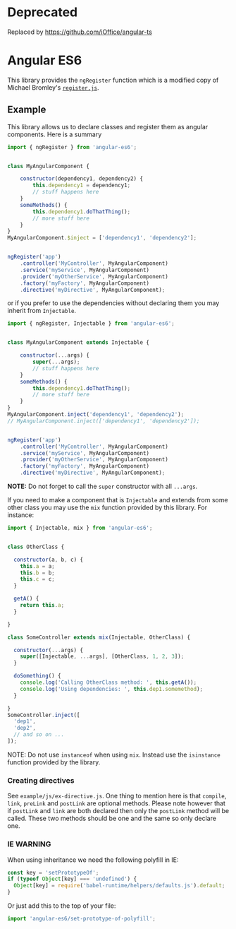 # Deprecated

Replaced by https://github.com/iOffice/angular-ts

# Angular ES6

This library provides the `ngRegister` function which is a modified copy of Michael Bromley's
[`register.js`][1].

## Example

This library allows us to declare classes and register them as angular components. Here is a summary

```javascript
import { ngRegister } from 'angular-es6';


class MyAngularComponent {

    constructor(dependency1, dependency2) {
        this.dependency1 = dependency1;
        // stuff happens here
    }
    someMethods() {
        this.dependency1.doThatThing();
        // more stuff here
    }
}
MyAngularComponent.$inject = ['dependency1', 'dependency2'];


ngRegister('app')
    .controller('MyController', MyAngularComponent)
    .service('myService', MyAngularComponent)
    .provider('myOtherService', MyAngularComponent)
    .factory('myFactory', MyAngularComponent)
    .directive('myDirective', MyAngularComponent);
```

or if you prefer to use the dependencies without declaring them you may inherit from `Injectable`.

```javascript
import { ngRegister, Injectable } from 'angular-es6';


class MyAngularComponent extends Injectable {

    constructor(...args) {
        super(...args);
        // stuff happens here
    }
    someMethods() {
        this.dependency1.doThatThing();
        // more stuff here
    }
}
MyAngularComponent.inject('dependency1', 'dependency2');
// MyAngularComponent.inject(['dependency1', 'dependency2']);


ngRegister('app')
    .controller('MyController', MyAngularComponent)
    .service('myService', MyAngularComponent)
    .provider('myOtherService', MyAngularComponent)
    .factory('myFactory', MyAngularComponent)
    .directive('myDirective', MyAngularComponent);
```

**NOTE:** Do not forget to call the `super` constructor with all `...args`.

If you need to make a component that is `Injectable` and extends from some other class you may
use the `mix` function provided by this library. For instance:

```javascript
import { Injectable, mix } from 'angular-es6';


class OtherClass {

  constructor(a, b, c) {
    this.a = a;
    this.b = b;
    this.c = c;
  }

  getA() {
    return this.a;
  }

}

class SomeController extends mix(Injectable, OtherClass) {

  constructor(...args) {
    super([Injectable, ...args], [OtherClass, 1, 2, 3]);
  }

  doSomething() {
    console.log('Calling OtherClass method: ', this.getA());
    console.log('Using dependencies: ', this.dep1.somemethod);
  }

}
SomeController.inject([
  'dep1',
  'dep2',
  // and so on ...
]);
```

NOTE: Do not use `instanceof` when using `mix`. Instead use the `isinstance` function provided by
the library.

### Creating directives

See `example/js/ex-directive.js`. One thing to mention here is that `compile`, `link`, `preLink` and
`postLink` are optional methods. Please note however that if `postLink` and `link` are both declared
then only the `postLink` method will be called. These two methods should be one and the same so only
declare one.

### IE WARNING

When using inheritance we need the following polyfill in IE:

```javascript
const key = 'setPrototypeOf';
if (typeof Object[key] === 'undefined') {
  Object[key] = require('babel-runtime/helpers/defaults.js').default;
}
```

Or just add this to the top of your file:

```javascript
import 'angular-es6/set-prototype-of-polyfill';
```


[1]: https://github.com/michaelbromley/angular-es6
